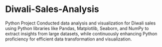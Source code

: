 # Diwali-Sales-Analysis
Python Project
Conducted data analysis and visualization for Diwali sales using Python libraries like Pandas, Matplotlib, Seaborn, and NumPy to extract insights from large datasets, while continuously enhancing Python proficiency for efficient data transformation and visualization.
